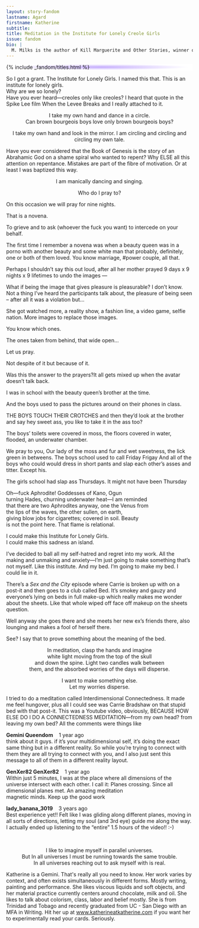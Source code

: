 ```yaml
---
layout: story-fandom
lastname: Agard
firstname: Katherine
subtitle: 
title: Meditation in the Institute for Lonely Creole Girls
issue: fandom
bio: |
  M. Milks is the author of Kill Marguerite and Other Stories, winner of the 2015 Devil’s Kitchen Reading Award in Fiction and a Lambda Literary Award finalist; as well as three chapbooks, most recently The Feels, an exploration of fan fiction and affect. They are editor of The &NOW Awards 3: The Best Innovative Writing, 2011-2013 and co-editor of Asexualities: Feminist and Queer Perspectives.
---
```


<style>

.section-intro {

background-image: radial-gradient(50% 50%, #8553FB -100%, #fff 95%);
}
</style>




<div class="section-intro section">
    <div class="inner-section-wrapper">
                     {% include _fandom/titles.html %}

            
</div>

</div><!-- /section-intro -->

<div class="section-one section">
    <div class="inner-section-wrapper">
    <div class="text-wrapper">
        <p>So I got a grant. The Institute for Lonely Girls. I named this that. This is an institute for lonely girls.<br>
Why are we so lonely?<br>
Have you ever heard&mdash;creoles only like creoles? I heard that quote in the Spike Lee film When the Levee Breaks and I really attached to it.</p>

        
<p style="text-align: center;">I take my own hand and dance in a circle.<br>
Can brown bourgeois boys love only brown bourgeois boys?</p>

<p style="text-align: center;">I take my own hand and look in the mirror. I am circling and circling and circling my own tale.</p>

<p>Have you ever considered that the Book of Genesis is the story of an Abrahamic God on a shame spiral who wanted to repent? Why ELSE all this attention on repentance. Mistakes are part of the fibre of motivation. Or at least I was baptized this way.</p>

<p style="text-align: center;">I am manically dancing and singing.</p> 

<p style="text-align: center;">Who do I pray to?</p>

<p>On this occasion we will pray for nine nights.</p>

<p>That is a novena.</p>
<p>To grieve and to ask (whoever the fuck you want) to intercede on your behalf.</p>
<p>The first time I remember a novena was when a beauty queen was in a porno with another beauty and
some white man that probably, definitely, one or both of them loved. You know marriage, #power couple,
all that.</p>
<p>Perhaps I shouldn’t say this out loud, after all her mother prayed 9 days x 9 nights x 9 lifetimes
to undo the images &mdash;</p>
<p>What if being the image that gives pleasure is pleasurable? I don’t know. Not a thing I’ve heard the
participants talk about, the pleasure of being seen – after all it was a violation but...</p>
<p>She got watched more, a reality show, a fashion line, a video game, selfie nation. More images to replace
those images.</p>
<p>You know which ones.</p>
<p>The ones taken from behind, that wide open...</p>

<p>Let us pray.</p>
<p>Not despite of it but because of it.</p>
<p>Was this the answer to the prayers?It all gets mixed up when the avatar doesn’t talk back.</p>
<p>I was in school with the beauty queen’s brother at the time.</p>
<p>And the boys used to pass the pictures around on their phones in class.</p>
<p>THE BOYS TOUCH THEIR CROTCHES and then they’d look at the brother and say
hey sweet ass, you like to take it in the ass too?</p>
<p>The boys’ toilets were covered in moss, the floors covered in water, flooded, an underwater
chamber.</p>
<p>We pray to you, Our lady of the moss and fur and wet sweetness, the lick green in betweens. The boys school used to call Friday Frigay And all of the boys who could would dress in short pants
and slap each other’s asses and titter. Except his.</p>

<p>The girls school had slap ass Thursdays. It might not have been Thursday</p>

<p>Oh&mdash;fuck Aphrodite! Goddesses of Kano, Ogun <br>
turning Hades, churning underwater heat&mdash;I am reminded<br>
that there are two Aphrodites anyway, one the Venus from<br>
the lips of the waves, the other sullen, on earth,<br> 
giving blow jobs for cigarettes; covered in soil. Beauty<br> 
is not the point here. That flame is relational.</p>

<p>I could make this Institute for Lonely Girls.<br> 
I could make this sadness an island.</p>

<p>I’ve decided to ball all my self-hatred and regret into my work. All the making and unmaking and anxiety&mdash;I’m just going to make something that’s not myself. Like this institute. And my bed. I’m going to make my bed. I could lie in it.</p>

<p>There’s a <i>Sex and the City</i> episode where Carrie is broken up with on a post-it and then goes to a club called Bed. It’s smokey and gauzy and everyone’s lying on beds in full make-up which really makes me wonder about the sheets. Like that whole wiped off face off makeup on the sheets question.</p>
<p>Well anyway she goes there and she meets her new ex’s friends there, also lounging and makes a fool of herself there.</p>

<p>See? I say that to prove something about the meaning of the bed.</p>

<p style="text-align: center;">In meditation, clasp the hands and imagine<br>
white light moving from the top of the skull<br>
and down the spine. Light two candles walk between<br>
them, and the absorbed worries of the days will disperse.</p>


<p style="text-align: center;">I want to make something else.<br>
Let my worries disperse.</p>

<p>I tried to do a meditation called Interdimensional Connectedness. It made me feel hungover, plus all I could see was Carrie Bradshaw on that stupid bed with that post-it. This was a Youtube video, obviously, BECAUSE HOW ELSE DO I DO A CONNECTEDNESS MEDITATION&mdash;from my own head? from leaving my own bed? All the comments were things like</p>


<p><strong>Gemini Queendom</strong>&nbsp;&nbsp;&nbsp;&nbsp;1 year ago<br>
think about it guys. if it’s your multidimensional self, it’s doing the exact same thing but in a different reality. So while you’re trying to connect with them they are all trying to connect with you, and I also just sent this message to all of them in a different reality layout.</p>

<p><strong>GenXer82 GenXer82</strong>&nbsp;&nbsp;&nbsp;&nbsp;1 year ago<br>Within just 5 minutes, I was at the place where all dimensions of the universe intersect with
each other. I call it: Planes crossing. Since all dimensional planes met. An amazing meditation<br>
magnetic minds. Keep up the good work</p>

<p><strong>lady_banana_3019</strong>&nbsp;&nbsp;&nbsp;&nbsp;3 years ago<br>
Best experience yet!! Felt like I was gliding along different planes, moving in all
sorts of directions, letting my soul (and 3rd eye) guide me along the way. I actually ended up
listening to the “entire” 1.5 hours of the video!! :-)</p>



 <p style="text-align: center;">I like to imagine myself in parallel universes.<br>
But In all universes I must be running towards the same trouble.<br>
In all universes reaching out to ask myself with is real.</p>






</div></div>
</div><!-- / section one -->


<div class="section-three notes section">
    <div class="inner-section-wrapper">
    <div class="text-wrapper">
         <p>Katherine is a Gemini. That's really all you need to know. Her work varies by context, and often exists simultaneously in different forms. Mostly writing, painting and performance. She likes viscous liquids and soft objects, and her material practice currently centers around chocolate, milk and oil. She likes to talk about colorism, class, labor and belief mostly. She is from Trinidad and Tobago and recently graduated from UC - San Diego with an MFA in Writing. Hit her up at  <a href="http://www.katherineatkatherine.com">www.katherineatkatherine.com</a> if you want her to experimentally read your cards. Seriously.</p>

</div></div></div>
    
